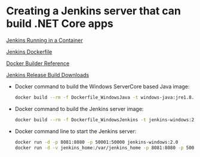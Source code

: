 # Creating a Jenkins server that can build .NET Core apps

[Jenkins Running in a Container](https://github.com/jenkinsci/docker/)

[Jenkins Dockerfile](https://github.com/jenkinsci/docker/blob/master/Dockerfile)

[Docker Builder Reference](https://docs.docker.com/engine/reference/builder)

[Jenkins Release Build Downloads](https://updates.jenkins-ci.org/download/war/)

* Docker command to build the Windows ServerCore based Java image:
  ```bash
  docker build --rm -f Dockerfile_WindowsJava -t windows-java:jre1.8.0_91 .
   ```

* Docker command to build the Jenkins server image:
  ```bash
  docker build --rm -f Dockerfile_WindowsJenkins -t jenkins-windows:2.0 .
   ```

* Docker command line to start the Jenkins server:
  ```bash
  docker run -d -p 8081:8080 -p 50001:50000 jenkins-windows:2.0
  docker run -d -v jenkins_home:/var/jenkins_home -p 8081:8080 -p 50001:50000 jenkins-windows:2.0
  ```